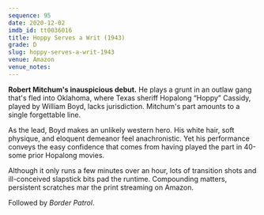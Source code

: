 ```yaml
---
sequence: 95
date: 2020-12-02
imdb_id: tt0036016
title: Hoppy Serves a Writ (1943)
grade: D
slug: hoppy-serves-a-writ-1943
venue: Amazon
venue_notes:
---
```


**Robert Mitchum's inauspicious debut.** He plays a grunt in an outlaw gang that's fled into Oklahoma, where Texas sheriff Hopalong “Hoppy” Cassidy, played by William Boyd, lacks jurisdiction. Mitchum's part amounts to a single forgettable line.

<!-- end -->

As the lead, Boyd makes an unlikely western hero. His white hair, soft physique, and eloquent demeanor feel anachronistic. Yet his performance conveys the easy confidence that comes from having played the part in 40-some prior Hopalong movies.

Although it only runs a few minutes over an hour, lots of transition shots and ill-conceived slapstick bits pad the runtime. Compounding matters, persistent scratches mar the print streaming on Amazon.

Followed by <span data-imdb-id="tt0035692">_Border Patrol_</span>.
